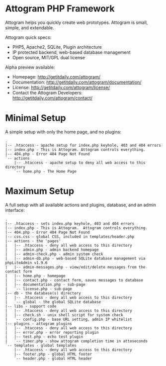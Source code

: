 Attogram PHP Framework
========

Attogram helps you quickly create web prototypes. Attogram is small, simple, and extendable.

Attogram quick specs:
* PHP5, Apache2, SQLite, Plugin architecture
* IP protected backend, web-based database management
* Open source, MIT/GPL dual license

Alpha preview available:
* Homepage: http://getitdaily.com/attogram/
* Documentation: http://getitdaily.com/attogram/documentation/
* License: http://getitdaily.com/attogram/license/
* Contact the Attogram Developers: http://getitdaily.com/attogram/contact/

Minimal Setup
=========

A simple setup with only the home page, and no plugins:

    .
    |-- .htaccess - apache setup for index.php keyhole, 403 and 404 errors
    |-- index.php - This is Attogram. Attogram controls everything.
    |-- 404.php - Error 404 Page Not Found
    `-- actions
        |-- .htaccess - apache setup to deny all web access to this directory
        `-- home.php - The Home Page

Maximum Setup
=========

A full setup with all available actions and plugins, database, and an admin interface:

    .
    |-- .htaccess - sets index.php keyhole, 403 and 404 errors
    |-- index.php - This is Attogram.  Attogram controls everything.
    |-- 404.php - Error 404 Page Not Found 
    |-- css.css - global CSS, included in templates/header.php
    |-- actions - the 'pages' 
    |   |-- .htaccess - deny all web access to this directory
    |   |-- admin.php - admin backend homepage
    |   |-- admin-check.php - admin system check
    |   |-- admin-db.php - web-based SQLite database management via phpLiteAdmin v1.9.6
    |   |-- admin-messages.php - view/edit/delete messages from the contact form
    |   |-- home.php - homepage
    |   |-- contact.php - contact form, saves messages to database 
    |   |-- documentation.php - sub-page
    |   `-- license.php - sub-page
    |-- db - the database(s) directory
    |   |-- .htaccess - deny all web access to this directory
    |   `-- global - the global SQLite database
    |-- libs - support code
    |   |-- .htaccess - deny all web access to this directory
    |   |-- check.sh - unix shell script for system check
    |   `-- config.php - base URL setting, admin IP whitelist
    |-- plugins - attogram plugins
    |   |-- .htaccess - deny all web access to this directory
    |   |-- error.php - error reporting plugin 
    |   |-- test.php - echo test plugin 
    |   `-- timer.php - show attogram completion time in attoseconds
    `-- templates - global templates
        |-- .htaccess - deny all web access to this directory
        |-- footer.php - global HTML footer
        `-- header.php - global HTML header

